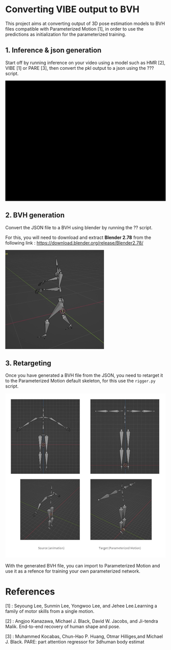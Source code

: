 # Converting VIBE output to BVH

This project aims at converting output of 3D pose estimation models to BVH files compatible with Parameterized Motion [1], in order to use the predictions as initialization for the parameterized training.

## 1. Inference & json generation

Start off by running inference on your video using a model such as HMR [2], VIBE [1] or PARE [3], then convert the pkl output to a json using the ??? script.

![](figures/spinkick.gif)

## 2. BVH generation

Convert the JSON file to a BVH using blender by running the ?? script.

For this, you will need to download and extract **Blender 2.78** from the following link : https://download.blender.org/release/Blender2.78/

![](figures/spinkick_bvh.gif)

## 3. Retargeting

Once you have generated a BVH file from the JSON, you need to retarget it to the Parameterized Motion default skeleton, for this use the ```rigger.py``` script.

![](figures/skeletons.jpg)

With the generated BVH file, you can import to Parameterized Motion and use it as a refence for training your own parameterized network.

# References 

[1] : Seyoung  Lee,  Sunmin  Lee,  Yongwoo  Lee,  and  Jehee  Lee.Learning a family of motor skills from a single motion.

[2] : Angjoo Kanazawa, Michael J. Black, David W. Jacobs, and Ji-tendra Malik.  End-to-end recovery of human shape and pose.

[3] : Muhammed  Kocabas,  Chun-Hao  P.  Huang,  Otmar  Hilliges,and Michael J. Black.  PARE: part attention regressor for 3dhuman body estimat